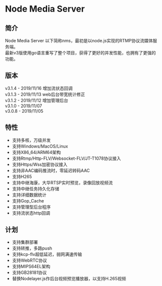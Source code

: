 # Node Media Server
## 简介
Node Media Server 以下简称nms，最初是以node.js实现的RTMP协议流媒体服务端。  
最新v3版使用go语言重写了整个项目，获得了更好的并发性能，也拥有了更强的功能。

## 版本
v3.1.4 - 2019/11/16 增加流状态回调    
v3.1.3 - 2019/11/13 web后台带宽统计修正    
v3.1.2 - 2019/11/12 增加管理后台  
v3.1.0 - 2019/11/07  
v3.0.8 - 2019/11/05

## 特性
* 支持多核，万级并发
* 支持Windows/MacOS/Linux 
* 支持X86_64/ARM64架构
* 支持Rtmp/Http-FLV/Websocket-FLV/JT-T1078协议接入
* 支持Https/Wss加密协议接入
* 支持非AAC编码推流时，零延迟转码AAC
* 支持H265
* 支持中继海康，大华RTSP实时预览，录像回放视频流
* 支持中继任务持久化存储
* 支持详细数据统计
* 支持Gop_Cache
* 支持管理型后台程序
* 支持流状态http回调

## 计划
* 支持集群部署
* 支持转推，多路push
* 支持kcp-flv超低延迟，弱网满速传输
* 支持WebRTC协议
* 支持MIPS64EL架构
* 支持GB28181协议
* 替换Nodelayer.js作后台视频预览播放器，以支持H.265视频
